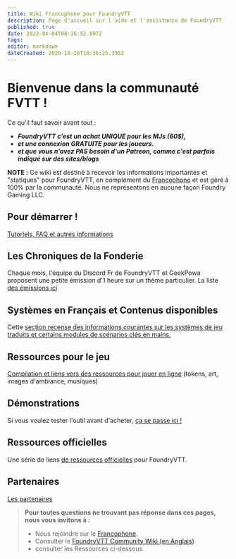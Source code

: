 ```yaml
---
title: Wiki Francophone pour FoundryVTT
description: Page d'accueil sur l'aide et l'assistance de FoundryVTT
published: true
date: 2022-04-04T08:16:52.897Z
tags: 
editor: markdown
dateCreated: 2020-10-16T18:36:25.395Z
---
```


# Bienvenue dans la communauté FVTT !
Ce qu'il faut savoir avant tout :
- ***FoundryVTT c'est un achat UNIQUE pour les MJs (60$),***
- ***et une connexion GRATUITE pour les joueurs.*** 
- ***et que vous n'avez PAS besoin d'un Patreon, comme c'est parfois indiqué sur des sites/blogs***

**NOTE :** Ce wiki est destiné à recevoir les informations importantes et "statiques" pour FoundryVTT, en complément du <i class="fab fa-discord"></i> [Francophone](https://discord.gg/pPSDNJk) et est géré à 100% par la communauté. Nous ne représentons en aucune façon Foundry Gaming LLC.

## Pour démarrer ! 
[Tutoriels, FAQ et autres informations](/fr/pages/tutosfaq)

## Les Chroniques de la Fonderie
Chaque mois, l'équipe du Discord Fr de FoundryVTT et GeekPowa proposent une petite émission d'1 heure sur un thème particulier. La liste [des émissions ici](/fr/pages/choniquesfonderie)

## Systèmes en Français et Contenus disponibles
Cette [section recense des informations courantes sur les systèmes de jeu traduits et certains modules de scénarios clés en mains.](/fr/pages/systemescontenus)

## Ressources pour le jeu
[Compilation et liens vers des ressources pour jouer en ligne](/fr/pages/ressourcesjeux) (tokens, art, images d'ambiance, musiques)

## Démonstrations 
Si vous voulez tester l'outil avant d'acheter, [ça se passe ici !](/fr/pages/demos)

## Ressources officielles

Une série de liens [de ressources officielles](/fr/pages/ressourcesoff) pour FoundryVTT.

## Partenaires
[Les partenaires](/fr/pages/partenaires)

> **Pour toutes questions ne trouvant pas réponse dans ces pages, nous vous invitons à :**
> - Nous rejoindre sur le <i class="fab fa-discord"></i> [Francophone](https://discord.gg/pPSDNJk).
> - Consulter le [FoundryVTT Community Wiki (en Anglais)](https://foundryvtt.wiki/en/home)
> - consulter les Ressources ci-dessous.


 

